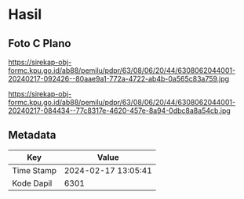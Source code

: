 # Hasil

## Foto C Plano

https://sirekap-obj-formc.kpu.go.id/ab88/pemilu/pdpr/63/08/06/20/44/6308062044001-20240217-092426--80aae9a1-772a-4722-ab4b-0a565c83a759.jpg

https://sirekap-obj-formc.kpu.go.id/ab88/pemilu/pdpr/63/08/06/20/44/6308062044001-20240217-084434--77c8317e-4620-457e-8a94-0dbc8a8a54cb.jpg


## Metadata

| Key        | Value               |
| ---------- | ------------------- |
| Time Stamp | 2024-02-17 13:05:41 |
| Kode Dapil | 6301                |



